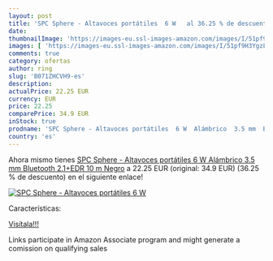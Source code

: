 ```yaml
---
layout: post
title: 'SPC Sphere - Altavoces portátiles  6 W   al 36.25 % de descuento'
date: 
thumbnailImage: 'https://images-eu.ssl-images-amazon.com/images/I/51pf9H3YgzL._SL200_.jpg'
images: [ 'https://images-eu.ssl-images-amazon.com/images/I/51pf9H3YgzL._SL200_.jpg' ]
comments: true
category: ofertas
author: ring
slug: 'B071ZHCVH9-es'
description:
actualPrice: 22.25 EUR
currency: EUR
price: 22.25
comparePrice: 34.9 EUR
inStock: true
prodname: 'SPC Sphere - Altavoces portátiles  6 W  Alámbrico  3.5 mm  Bluetooth 2.1+EDR  10 m   Negro'
country: 'es'
---
```


Ahora mismo tienes [SPC Sphere - Altavoces portátiles  6 W  Alámbrico  3.5 mm  Bluetooth 2.1+EDR  10 m   Negro](https://www.amazon.es/dp/B071ZHCVH9/?tag=tolees-21) a 22.25 EUR (original: 34.9 EUR) (36.25 %  de descuento) en el siguiente enlace!

[![SPC Sphere - Altavoces portátiles  6 W  ](https://images-eu.ssl-images-amazon.com/images/I/51pf9H3YgzL._SL200_.jpg)](https://www.amazon.es/dp/B071ZHCVH9/?tag=tolees-21)

Características:


[Visítala!!!](https://www.amazon.es/dp/B071ZHCVH9/?tag=tolees-21)

Links participate in Amazon Associate program and might generate a comission on qualifying sales

